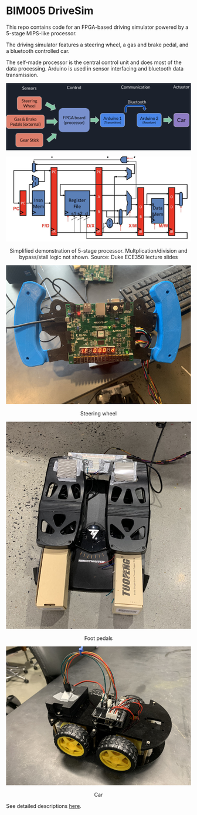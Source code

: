 # BIM005 DriveSim

This repo contains code for an FPGA-based driving simulator powered by a 5-stage MIPS-like processor.

The driving simulator features a steering wheel, a gas and brake pedal, and a bluetooth controlled car.

The self-made processor is the central control unit and does most of the data processing. Arduino is used in sensor interfacing and bluetooth data transmission.

![overview](util/project-overview.png)

<p align="center">
  <img src="util/pipeline.jpg" />
</p>

<p align="center">Simplified demonstration of 5-stage processor. Multplication/division and bypass/stall logic not shown. Source: Duke ECE350 lecture slides</p>

<p align="center">
  <img src="util/wheel.png" />
</p>

<p align="center">Steering wheel</p>

<p align="center">
  <img src="util/pedals.png" />
</p>

<p align="center">Foot pedals</p>

<p align="center">
  <img src="util/toy-car.png" />
</p>

<p align="center">Car</p>

See detailed descriptions [here]().